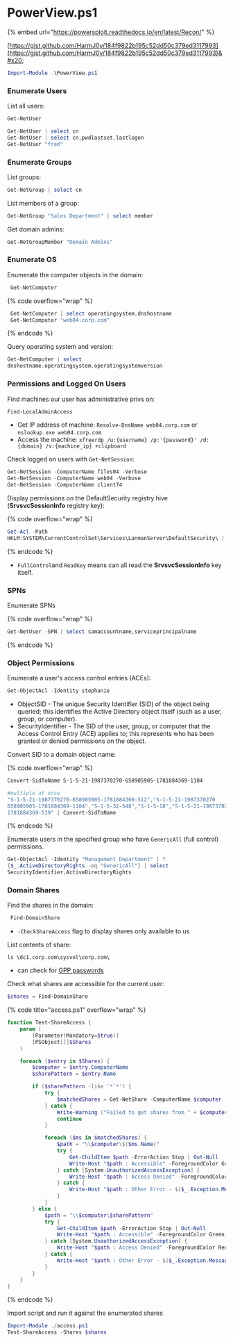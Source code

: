 # PowerView.ps1

{% embed url="https://powersploit.readthedocs.io/en/latest/Recon/" %}

[https://gist.github.com/HarmJ0y/184f9822b195c52dd50c379ed3117993](https://gist.github.com/HarmJ0y/184f9822b195c52dd50c379ed3117993)&#x20;

```powershell
Import-Module .\PowerView.ps1
```

### Enumerate Users

List all users:

```powershell
Get-NetUser
```

```powershell
Get-NetUser | select cn
Get-NetUser | select cn,pwdlastset,lastlogon
Get-NetUser "fred"
```

### Enumerate Groups

List groups:

```powershell
Get-NetGroup | select cn
```

List members of a group:

```powershell
Get-NetGroup "Sales Department" | select member
```

Get domain admins:

```powershell
Get-NetGroupMember "Domain Admins"
```

### Enumerate OS

Enumerate the computer objects in the&#x20;domain:

```powershell
 Get-NetComputer 
```

{% code overflow="wrap" %}
```powershell
 Get-NetComputer | select operatingsystem,dnshostname
 Get-NetComputer "web04.corp.com"
```
{% endcode %}

Query operating system and version:

```powershell
Get-NetComputer | select 
dnshostname,operatingsystem,operatingsystemversion
```

### Permissions and Logged On Users

Find machines our user has administrative privs on:

```powershell
Find-LocalAdminAccess
```

* Get IP address of machine: `Resolve-DnsName web04.corp.com` or `nslookup.exe web04.corp.com`&#x20;
* Access the machine: `xfreerdp /u:{username} /p:'{password}' /d:{domain} /v:{machine_ip} +clipboard`

Check logged on users with `Get-NetSession`:

```powershell
Get-NetSession -ComputerName files04 -Verbose
Get-NetSession -ComputerName web04 -Verbose
Get-NetSession -ComputerName client74
```

Display permissions on the DefaultSecurity registry hive (**SrvsvcSessionInfo** registry key):

{% code overflow="wrap" %}
```powershell
Get-Acl -Path 
HKLM:SYSTEM\CurrentControlSet\Services\LanmanServer\DefaultSecurity\ | fl 
```
{% endcode %}

* `FullControl`and `ReadKey` means can all read the **SrvsvcSessionInfo** key itself.

### SPNs

Enumerate SPNs

{% code overflow="wrap" %}
```powershell
Get-NetUser -SPN | select samaccountname,serviceprincipalname
```
{% endcode %}

### Object Permissions

Enumerate a user's access control entries (ACEs):

```powershell
Get-ObjectAcl -Identity stephanie
```

* ObjectSID - The unique Security Identifier (SID) of the object being queried; this identifies the Active Directory object itself (such as a user, group, or computer).
* SecurityIdentifier - The SID of the user, group, or computer that the Access Control Entry (ACE) applies to; this represents who has been granted or denied permissions on the object.

Convert SID to a domain object name:

{% code overflow="wrap" %}
```powershell
Convert-SidToName S-1-5-21-1987370270-658905905-1781884369-1104

#multiple at once
"S-1-5-21-1987370270-658905905-1781884369-512","S-1-5-21-1987370270
658905905-1781884369-1104","S-1-5-32-548","S-1-5-18","S-1-5-21-1987370270-658905905
1781884369-519" | Convert-SidToName 
```
{% endcode %}

Enumerate users in the specified group who have `GenericAll` (full control) permissions.

```powershell
Get-ObjectAcl -Identity "Management Department" | ? 
{$_.ActiveDirectoryRights -eq "GenericAll"} | select 
SecurityIdentifier,ActiveDirectoryRights
```

### Domain Shares

Find the shares in the domain:

```powershell
 Find-DomainShare
```

* `-CheckShareAccess` flag to display shares only available to us

List contents of share:

```
ls \dc1.corp.com\sysvol\corp.com\
```

* can check for [GPP passwords](../../gpp.md)

Check what shares are accessible for the current user:

```powershell
$shares = Find-DomainShare
```

{% code title="access.ps1" overflow="wrap" %}
```powershell
function Test-ShareAccess {
    param (
        [Parameter(Mandatory=$true)]
        [PSObject[]]$Shares
    )

    foreach ($entry in $Shares) {
        $computer = $entry.ComputerName
        $sharePattern = $entry.Name

        if ($sharePattern -like '*`*') {
            try {
                $matchedShares = Get-NetShare -ComputerName $computer -ErrorAction Stop | Where-Object { $_.Name -like $sharePattern }
            } catch {
                Write-Warning ("Failed to get shares from " + $computer + ": " + $_)
                continue
            }

            foreach ($ms in $matchedShares) {
                $path = "\\$computer\$($ms.Name)"
                try {
                    Get-ChildItem $path -ErrorAction Stop | Out-Null
                    Write-Host "$path : Accessible" -ForegroundColor Green
                } catch [System.UnauthorizedAccessException] {
                    Write-Host "$path : Access Denied" -ForegroundColor Red
                } catch {
                    Write-Host "$path : Other Error - $($_.Exception.Message)" -ForegroundColor Yellow
                }
            }
        } else {
            $path = "\\$computer\$sharePattern"
            try {
                Get-ChildItem $path -ErrorAction Stop | Out-Null
                Write-Host "$path : Accessible" -ForegroundColor Green
            } catch [System.UnauthorizedAccessException] {
                Write-Host "$path : Access Denied" -ForegroundColor Red
            } catch {
                Write-Host "$path : Other Error - $($_.Exception.Message)" -ForegroundColor Yellow
            }
        }
    }
}

```
{% endcode %}

Import script and run it against the enumerated shares

```powershell
Import-Module ./access.ps1
Test-ShareAccess -Shares $shares
```
